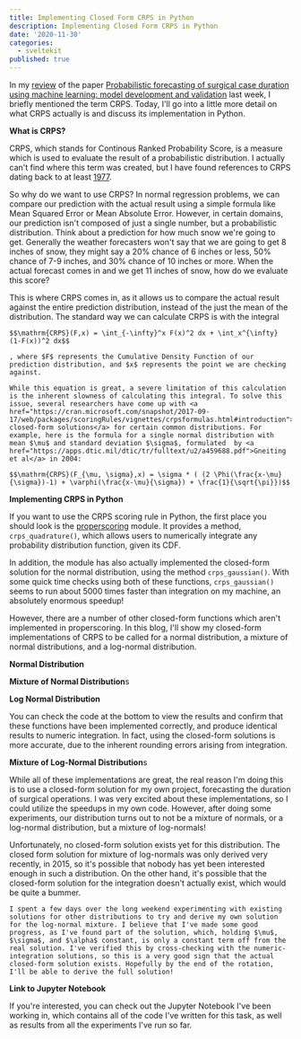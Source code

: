 ```yaml
---
title: Implementing Closed Form CRPS in Python
description: Implementing Closed Form CRPS in Python
date: '2020-11-30'
categories:
  - sveltekit
published: true
---
```


In my [review](https://saumikn.com/blog/paper-review-machine-learning-to-forecast-surgery-duration/) of the paper [Probabilistic forecasting of surgical case duration using machine learning: model development and validation](https://academic.oup.com/jamia/advance-article/doi/10.1093/jamia/ocaa140/5919678?casa_token=lo1WFoMQ7bUAAAAA:pzmqxmDR2d7tu1wvd0fiAHP2yvKYr3Ky3dOE4aHjo9mI4vubImkl61PEZIwYVC67gTsDy_zKAUXj) last week, I briefly mentioned the term CRPS. Today, I'll go into a little more detail on what CRPS actually is and discuss its implementation in Python.

**What is CRPS?**

CRPS, which stands for Continous Ranked Probability Score, is a measure which is used to evaluate the result of a probabilistic distribution. I actually can't find where this term was created, but I have found references to CRPS dating back to at least [1977](https://link.springer.com/chapter/10.1007/978-94-010-1276-8_18).

So why do we want to use CRPS? In normal regression problems, we can compare our prediction with the actual result using a simple formula like Mean Squared Error or Mean Absolute Error. However, in certain domains, our prediction isn't composed of just a single number, but a probabilistic distribution. Think about a prediction for how much snow we're going to get. Generally the weather forecasters won't say that we are going to get 8 inches of snow, they might say a 20% chance of 6 inches or less, 50% chance of 7-9 inches, and 30% chance of 10 inches or more. When the actual forecast comes in and we get 11 inches of snow, how do we evaluate this score?

This is where CRPS comes in, as it allows us to compare the actual result against the entire prediction distribution, instead of the just the mean of the distribution. The standard way we can calculate CRPS is with the integral

```
$$\mathrm{CRPS}(F,x) = \int_{-\infty}^x F(x)^2 dx + \int_x^{\infty} (1-F(x))^2 dx$$
```

```
, where $F$ represents the Cumulative Density Function of our prediction distribution, and $x$ represents the point we are checking against.
```

```
While this equation is great, a severe limitation of this calculation is the inherent slowness of calculating this integral. To solve this issue, several researchers have come up with <a href="https://cran.microsoft.com/snapshot/2017-09-17/web/packages/scoringRules/vignettes/crpsformulas.html#introduction">many closed-form solutions</a> for certain common distributions. For example, here is the formula for a single normal distribution with mean $\mu$ and standard deviation $\sigma$, formulated  by <a href="https://apps.dtic.mil/dtic/tr/fulltext/u2/a459688.pdf">Gneiting et al</a> in 2004:
```

```
$$\mathrm{CRPS}(F_{\mu, \sigma},x) = \sigma * ( (2 \Phi(\frac{x-\mu}{\sigma})-1) + \varphi(\frac{x-\mu}{\sigma}) + \frac{1}{\sqrt{\pi}})$$
```

**Implementing CRPS in Python**

If you want to use the CRPS scoring rule in Python, the first place  you should look is the [properscoring](https://github.com/TheClimateCorporation/properscoring) module. It provides a method, `crps_quadrature()`, which allows users to numerically integrate any probability distribution function, given its CDF.

In addition, the module has also actually implemented the closed-form solution for the normal distribution, using the method `crps_gaussian()`. With some quick time checks using both of these functions, `crps_gaussian()` seems to run about 5000 times faster than integration on my machine, an absolutely enormous speedup!

However, there are a number of other closed-form functions which aren't implemented in properscoring. In this blog, I'll show my closed-form implementations of CRPS to be called for a normal distribution, a mixture of normal distributions, and a log-normal distribution.

**Normal Distribution**

**Mixture of Normal Distribution**s

**Log Normal Distribution**

You can check the code at the bottom to view the results and confirm that these functions have been implemented correctly, and produce identical results to numeric integration. In fact, using the closed-form solutions is more accurate, due to the inherent rounding errors arising from integration.

**Mixture of Log-Normal Distribution**s

While all of these implementations are great, the real reason I'm doing this is to use a closed-form solution for my own project, forecasting the duration of surgical operations. I was very excited about these implementations, so I could utilize the speedups in my own code. However, after doing some experiments, our distribution turns out to not be a mixture of normals, or a log-normal distribution, but a mixture of log-normals!

Unfortunately, no closed-form solution exists yet for this distribution. The closed form solution for mixture of log-normals was only derived very recently, in 2015, so it's possible that nobody has yet been interested enough in such a distribution. On the other hand, it's possible that the closed-form solution for the integration doesn't actually exist, which would be quite a bummer.

```
I spent a few days over the long weekend experimenting with existing solutions for other distributions to try and derive my own solution for the log-normal mixture. I believe that I've made some good progress, as I've found part of the solution, which, holding $\mu$, $\sigma$, and $\alpha$ constant, is only a constant term off from the real solution. I've verified this by cross-checking with the numeric-integration solutions, so this is a very good sign that the actual closed-form solution exists. Hopefully by the end of the rotation, I'll be able to derive the full solution!
```

**Link to Jupyter Notebook**

If you're interested, you can check out the Jupyter Notebook I've been working in, which contains all of the code I've written for this task, as well as results from all the experiments I've run so far.


